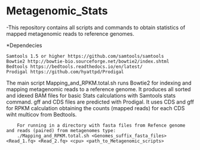 # Metagenomic_Stats

-This repository contains all scripts and commands to obtain statistics of mapped metagenomic reads to reference genomes.

*Dependecies

    Samtools 1.5 or higher https://github.com/samtools/samtools
    Bowtie2 http://bowtie-bio.sourceforge.net/bowtie2/index.shtml
    Bedtools https://bedtools.readthedocs.io/en/latest/
    Prodigal https://github.com/hyattpd/Prodigal

The main script Mapping_and_RPKM.total.sh runs Bowtie2 for indexing and mapping metagenomic reads to a reference genome. It produces all sorted and idexed BAM files for basic Stats calculations with Samtools stats command. gff and CDS files are predicted with Prodigal. It uses CDS and gff for RPKM calculation obtaining the counts (mapped reads) for each CDS wiht multicov from Bedtools.

        For running in a directory with fasta files from Refence genome and reads (paired) from metagenomes type:
        ./Mapping_and_RPKM.total.sh <Genomes_suffix_fasta_files> <Read_1.fq> <Read_2.fq> <cpu> <path_to_Metagenomic_scripts>
 
    
    


